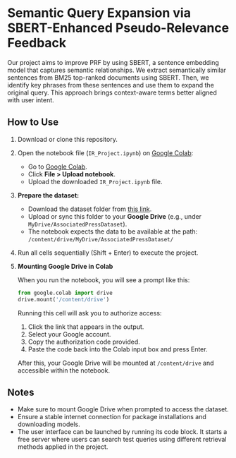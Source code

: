 
# Semantic Query Expansion via SBERT-Enhanced Pseudo-Relevance Feedback

Our project aims to improve PRF by using SBERT, a sentence embedding model that captures semantic relationships. We extract semantically similar sentences from BM25 top-ranked documents using SBERT. Then, we identify key phrases from these sentences and use them to expand the original query. This approach brings context-aware terms better aligned with user intent.

## How to Use

1. Download or clone this repository.

2. Open the notebook file (`IR_Project.ipynb`) on [Google Colab](https://colab.research.google.com/):

   - Go to [Google Colab](https://colab.research.google.com/).
   - Click **File > Upload notebook**.
   - Upload the downloaded `IR_Project.ipynb` file.

3. **Prepare the dataset:**

   - Download the dataset folder from [this link](https://drive.google.com/drive/folders/1YhAtURXgUp0QlldXcDn1bzgCiQK6GvI5).
   - Upload or sync this folder to your **Google Drive** (e.g., under `MyDrive/AssociatedPressDataset`).
   - The notebook expects the data to be available at the path:  
     `/content/drive/MyDrive/AssociatedPressDataset/`

4. Run all cells sequentially (Shift + Enter) to execute the project.

5. **Mounting Google Drive in Colab**

   When you run the notebook, you will see a prompt like this:

   ```python
   from google.colab import drive
   drive.mount('/content/drive')
   ```

   Running this cell will ask you to authorize access:

   1. Click the link that appears in the output.
   2. Select your Google account.
   3. Copy the authorization code provided.
   4. Paste the code back into the Colab input box and press Enter.

   After this, your Google Drive will be mounted at `/content/drive` and accessible within the notebook.

## Notes

- Make sure to mount Google Drive when prompted to access the dataset.
- Ensure a stable internet connection for package installations and downloading models.
- The user interface can be launched by running its code block. It starts a free server where users can search test queries using different retrieval methods applied in the project.